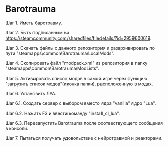 # Barotrauma

Шаг 1.
Иметь баротравму.

Шаг 2.
Быть подписанным на https://steamcommunity.com/sharedfiles/filedetails/?id=2959600619.

Шаг 3.
Скачать файлы с данного репозитория и разархивировать по пути "steamapps\common\Barotrauma\LocalMods".

Шаг 4.
Скопировать файл "modpack.xml" из репозитория в папку "steamapps\common\Barotrauma\ModLists".

Шаг 5.
Активировать список модов в самой игре через функцию "загрузить список модов"(иконка папки), расположенную в модах.

Шаг 6.
Установить ЛУА. 

  Шаг 6.1. 
  Создать сервер с выбором вместо ядра "vanilla" ядро "Lua".
  
  Шаг 6.2. 
  Нажать F3 и ввести команду "install_cl_lua".
  
  Шаг 6.3.
  Перезапустить Barotrauma после соотвествующего сообщения в консоли.
  
Шаг 7.
Пытаться получать удовольствие с нейротравмой и реакторами.
